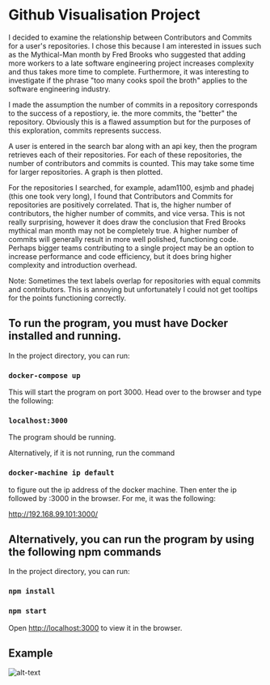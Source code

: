 # Github Visualisation Project

I decided to examine the relationship between Contributors and Commits for a user's repositories. 
I chose this because I am interested in issues such as the Mythical-Man month by Fred Brooks who suggested that adding more workers to a late software engineering project increases complexity and thus takes more time to complete. Furthermore, it was interesting to investigate if the phrase "too many cooks spoil the broth" applies to the software engineering industry. 

I made the assumption the number of commits in a repository corresponds to the success of a repostiory, ie. the more commits, the "better" the repository. Obviously this is a flawed assumption but for the purposes of this exploration, commits represents success.

A user is entered in the search bar along with an api key, then the program retrieves each of their repositories. For each of these repositories, the number of contributors and commits is counted. This may take some time for larger repositories. A graph is then plotted.

For the repositories I searched, for example, adam1100, esjmb and phadej (this one took very long), I found that Contributors and Commits for repositories are positively correlated. That is, the higher number of contributors, the higher number of commits, and vice versa. This is not really surprising, however it does draw the conclusion that Fred Brooks mythical man month may not be completely true. A higher number of commits will generally result in more well polished, functioning code. Perhaps bigger teams contributing to a single project may be an option to increase performance and code efficiency, but it does bring higher complexity and introduction overhead. 

Note: Sometimes the text labels overlap for repositories with equal commits and contributors. This is annoying but unfortunately I could not get tooltips for the points functioning correctly.

## To run the program, you must have Docker installed and running.

In the project directory, you can run:

### `docker-compose up`

This will start the program on port 3000. Head over to the browser and type the following:

### `localhost:3000`

The program should be running.

Alternatively, if it is not running, run the command
### `docker-machine ip default`
to figure out the ip address of the docker machine. Then enter the ip followed by :3000 in the browser. For me, it was the following: 

http://192.168.99.101:3000/

## Alternatively, you can run the program by using the following npm commands

In the project directory, you can run:

### `npm install`
### `npm start`

Open [http://localhost:3000](http://localhost:3000) to view it in the browser.

## Example
![alt-text](https://github.com/adam1100/github_access/blob/master/visualisation.gif)
